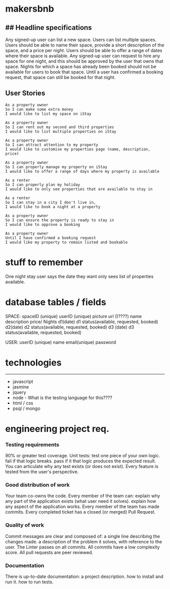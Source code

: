 # makersbnb

## Headline specifications
---
Any signed-up user can list a new space.
Users can list multiple spaces.
Users should be able to name their space, provide a short description of the space, and a price per night.
Users should be able to offer a range of dates where their space is available.
Any signed-up user can request to hire any space for one night, and this should be approved by the user that owns that space.
Nights for which a space has already been booked should not be available for users to book that space.
Until a user has confirmed a booking request, that space can still be booked for that night.

## User Stories

```
As a property owner
So I can make some extra money
I would like to list my space on iStay

As a property owner
So I can rent out my second and third properties
I would like to list multiple properties on iStay

As a property owner
So I can attract attention to my property
I would like to customise my properties page (name, description, price)

As a property owner
So I can properly manage my property on iStay
I would like to offer a range of days where my property is available

As a renter
So I can properly plan my holiday
I would like to only see properties that are available to stay in

As a renter
So I can stay in a city I don't live in,
I would like to book a night at a property

As a property owner
So I can ensure the property is ready to stay in
I would like to approve a booking

As a property owner
Until I have confirmed a booking request
I would like my property to remain listed and bookable

```


# stuff to remember
One night stay
user says the date they want
only sees list of properties available.


# database tables / fields

SPACE:
spaceID (unique)
userID (unique)
picture url ()????)
name
description
price/ Nights
d1(date)
d1 status(available, requested, booked)
d2(date)
d2 status(available, requested, booked)
d3 (date)
d3 status(available, requested, booked)

USER:
userID (unique)
name
email(unique)
password







# technologies
---
- javascript
- jasmine
- jquery
- node - What is the testing language for this????
- html / css
- psql / mongo


# engineering project req.
### Testing requirements
 90% or greater test coverage.
 Unit tests:
 test one piece of your own logic.
 fail if that logic breaks.
 pass if it that logic produces the expected result.
 You can articulate why any test exists (or does not exist).
 Every feature is tested from the user's perspective.

### Good distribution of work
 Your team co-owns the code. Every member of the team can:
 explain why any part of the application exists (what user need it solves).
 explain how any aspect of the application works.
 Every member of the team has made commits.
 Every completed ticket has a closed (or merged) Pull Request.

### Quality of work
 Commit messages are clear and composed of:
 a single line describing the changes made.
 a description of the problem it solves, with reference to the user.
 The Linter passes on all commits.
 All commits have a low complexity score.
 All pull requests are peer reviewed.

### Documentation
 There is up-to-date documentation:
 a project description.
 how to install and run it.
 how to run tests.
